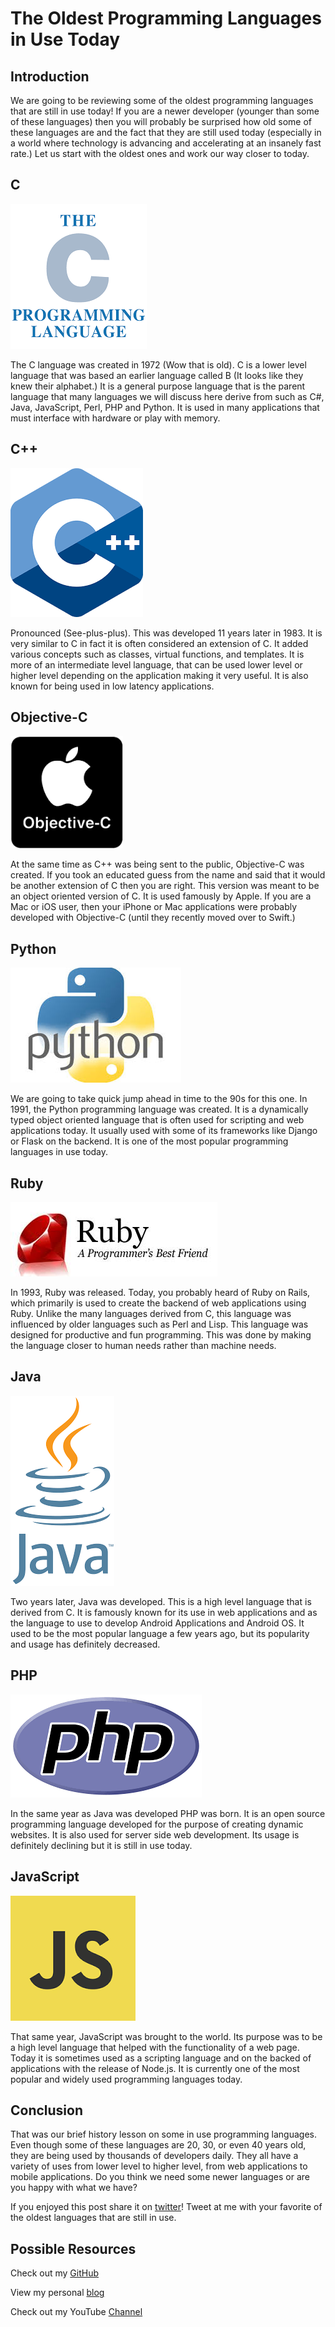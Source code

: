# The Oldest Programming Languages in Use Today

## Introduction


We are going to be reviewing some of the oldest programming languages that are still in use today! If you are a newer developer (younger than some of these languages) then you will probably be surprised how old some of these languages are and the fact that they are still used today (especially in a world where technology is advancing and accelerating at an insanely fast rate.) Let us start with the oldest ones and work our way closer to today. 

## C

![CImage](https://github.com/acucciniello/BlogPostImages/blob/master/Oldest-Programming-Lang/c.png)

The C language was created in 1972 (Wow that is old). C is a lower level language that was based an earlier language called B (It looks like they knew their alphabet.) It is a general purpose language that is the parent language that many languages we will discuss here derive from such as C#, Java, JavaScript, Perl, PHP and Python.  It is used in many applications that must interface with hardware or play with memory.

## C++

![CplusplusImage](https://github.com/acucciniello/BlogPostImages/blob/master/Oldest-Programming-Lang/cplusplus.png)

Pronounced (See-plus-plus). This was developed 11 years later in 1983.  It is very similar to C in fact it is often considered an extension of C.  It added various concepts such as classes, virtual functions, and templates.  It is more of an intermediate level language, that can be used lower level or higher level depending on the application making it very useful.  It is also known for being used in low latency applications.

## Objective-C

![ObjCImage](https://github.com/acucciniello/BlogPostImages/blob/master/Oldest-Programming-Lang/objC.png)

At the same time as C++ was being sent to the public, Objective-C was created.  If you took an educated guess from the name and said that it would be another extension of C then you are right.  This version was meant to be an object oriented version of C. It is used famously by Apple.  If you are a Mac or iOS user, then your iPhone or Mac applications were probably developed with Objective-C (until they recently moved over to Swift.)


## Python

![PythonImage](https://github.com/acucciniello/BlogPostImages/blob/master/Oldest-Programming-Lang/python.jpeg)

We are going to take quick jump ahead in time to the 90s for this one.  In 1991, the Python programming language was created.  It is a dynamically typed object oriented language that is often used for scripting and web applications today.  It usually used with some of its frameworks like Django or Flask on the backend.  It is one of the most popular programming languages in use today.


## Ruby

![RubyImage](https://github.com/acucciniello/BlogPostImages/blob/master/Oldest-Programming-Lang/ruby.jpeg)

In 1993, Ruby was released. Today, you probably heard of Ruby on Rails, which primarily is used to create the backend of web applications using Ruby.  Unlike the many languages derived from C, this language was influenced by older languages such as Perl and Lisp.  This language was designed for productive and fun programming.  This was done by making the language closer to human needs rather than machine needs.

## Java

![JavaImage](https://github.com/acucciniello/BlogPostImages/blob/master/Oldest-Programming-Lang/java.png)

Two years later, Java was developed.  This is a high level language that is derived from C.  It is famously known for its use in web applications and as the language to use to develop Android Applications and Android OS.  It used to be the most popular language a few years ago, but its popularity and usage has definitely decreased.

## PHP

![phpImage](https://github.com/acucciniello/BlogPostImages/blob/master/Oldest-Programming-Lang/php.png)

In the same year as Java was developed PHP was born.  It is an open source programming language developed for the purpose of creating dynamic websites.  It is also used for server side web development.  Its usage is definitely declining but it is still in use today.

## JavaScript

![JSImage](https://github.com/acucciniello/BlogPostImages/blob/master/Oldest-Programming-Lang/js.png)

That same year, JavaScript was brought to the world.  Its purpose was to be a high level language that helped with the functionality of a web page.  Today it is sometimes used as a scripting language and on the backed of applications with the release of Node.js.  It is currently one of the most popular and widely used programming languages today.

## Conclusion 

That was our brief history lesson on some in use programming languages.  Even though some of these languages are 20, 30, or even 40 years old, they are being used by thousands of developers daily. They all have a variety of uses from lower level to higher level, from web applications to mobile applications.  Do you think we need some newer languages or are you happy with what we have?

If you enjoyed this post share it on [twitter][twit]! Tweet at me with your favorite of the oldest languages that are still in use.  

## Possible Resources

Check out my [GitHub][mainGit]

View my personal [blog][pblog]

Check out my YouTube [Channel][youtube]


[twit]: https://twitter.com/
[mainGit]: https://github.com/acucciniello/
[pblog]: http://www.acucciniello.com/
[youtube]: https://www.youtube.com/channel/UC8icMMql5SjCaXXMvILGIUA

